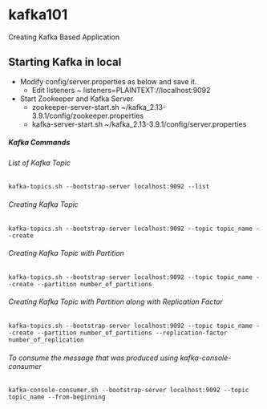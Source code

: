 # kafka101
Creating Kafka Based Application

Starting Kafka in local 
--

* Modify config/server.properties as below and save it.
    + Edit listeners ~ listeners=PLAINTEXT://localhost:9092
* Start Zookeeper and Kafka Server
    + zookeeper-server-start.sh ~/kafka_2.13-3.9.1/config/zookeeper.properties
    + kafka-server-start.sh ~/kafka_2.13-3.9.1/config/server.properties

##### Kafka Commands

###### List of Kafka Topic
```shell
kafka-topics.sh --bootstrap-server localhost:9092 --list
```
###### Creating Kafka Topic
```shell
kafka-topics.sh --bootstrap-server localhost:9092 --topic topic_name --create
```
###### Creating Kafka Topic with Partition
```shell
kafka-topics.sh --bootstrap-server localhost:9092 --topic topic_name --create --partition number_of_partitions
```
###### Creating Kafka Topic with Partition along with Replication Factor
```shell
kafka-topics.sh --bootstrap-server localhost:9092 --topic topic_name --create --partition number_of_partitions --replication-factor number_of_replication
```
###### To consume the message that was produced using kafka-console-consumer

```shell
kafka-console-consumer.sh --bootstrap-server localhost:9092 --topic topic_name --from-beginning
```